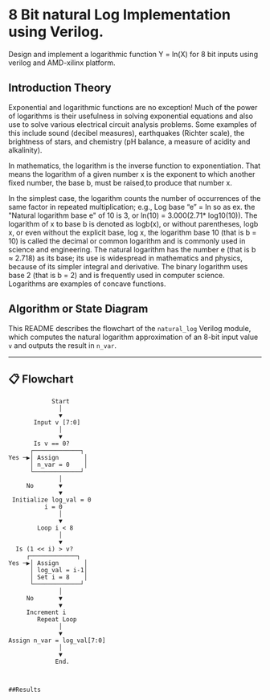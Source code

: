 
# 8 Bit natural Log Implementation using Verilog.

Design and implement a logarithmic function Y = ln(X) for 8 bit inputs using verilog and AMD-xilinx platform.

## Introduction Theory
Exponential and logarithmic functions are no exception! Much of the
power of logarithms is their usefulness in solving exponential
equations and also use to solve various electrical circuit analysis
problems. Some examples of this include sound (decibel measures),
earthquakes (Richter scale), the brightness of stars, and chemistry
(pH balance, a measure of acidity and alkalinity).

 In mathematics, the logarithm is the inverse function to exponentiation. That means the logarithm of a given number x is the exponent to which another fixed number, the base b, must be raised,to produce that number x.

In the simplest case, the logarithm counts
the number of occurrences of the same factor in repeated multiplication; e.g., Log base “e” = ln so as ex. the "Natural logarithm
base e" of 10 is 3, or ln(10) = 3.000(2.71* log10(10)). The logarithm of x to base b is denoted as logb(x), or without parentheses, logb x, or even without the explicit base, log x, the logarithm base 10 (that is b = 10) is called the decimal or common logarithm and is commonly used in science and engineering. The natural logarithm has the number e (that is b ≈ 2.718) as its base; its use is widespread in mathematics and physics, because of its simpler integral and derivative. The binary
logarithm uses base 2 (that is b = 2) and is frequently used in computer science. Logarithms are examples of concave functions.

## Algorithm or State Diagram

This README describes the flowchart of the `natural_log` Verilog module, which computes the natural logarithm approximation of an 8-bit input value `v` and outputs the result in `n_var`.

---

## 📋 Flowchart

```plaintext
            Start
              │
              ▼
       Input v [7:0]
              │
              ▼
       Is v == 0?
      ┌─────────────┐
Yes ─▶│ Assign       │
      │ n_var = 0    │
      └─────────────┘
              │
     No       ▼
              ▼
 Initialize log_val = 0
          i = 0
              │
              ▼
        Loop i < 8
              │
              ▼
  Is (1 << i) > v?
     ┌─────────────┐
Yes ─▶│ Assign       │
      │ log_val = i-1│
      │ Set i = 8    │
      └─────────────┘
              │
     No       ▼
              ▼
     Increment i
        Repeat Loop
              │
              ▼
Assign n_var = log_val[7:0]
              │
              ▼
             End.



##Results
